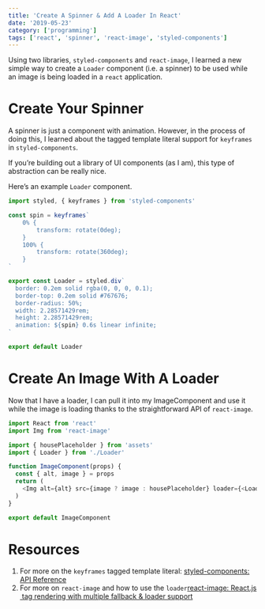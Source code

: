 ```yaml
---
title: 'Create A Spinner & Add A Loader In React'
date: '2019-05-23'
category: ['programming']
tags: ['react', 'spinner', 'react-image', 'styled-components']
---
```


Using two libraries, `styled-components` and `react-image`, I learned a new simple way to create a `Loader` component (i.e. a spinner) to be used while an image is being loaded in a `react` application.

# Create Your Spinner

A spinner is just a component with animation. However, in the process of doing this, I learned about the tagged template literal support for `keyframes` in `styled-components`.

If you’re building out a library of UI components (as I am), this type of abstraction can be really nice.

Here’s an example `Loader` component.

```javascript
import styled, { keyframes } from 'styled-components'

const spin = keyframes`
    0% {
        transform: rotate(0deg);
    }
    100% {
        transform: rotate(360deg);
    }
`

export const Loader = styled.div`
  border: 0.2em solid rgba(0, 0, 0, 0.1);
  border-top: 0.2em solid #767676;
  border-radius: 50%;
  width: 2.28571429rem;
  height: 2.28571429rem;
  animation: ${spin} 0.6s linear infinite;
`

export default Loader
```

# Create An Image With A Loader

Now that I have a loader, I can pull it into my ImageComponent and use it while the image is loading thanks to the straightforward API of `react-image`.

```javascript
import React from 'react'
import Img from 'react-image'

import { housePlaceholder } from 'assets'
import { Loader } from './Loader'

function ImageComponent(props) {
  const { alt, image } = props
  return (
    <Img alt={alt} src={image ? image : housePlaceholder} loader={<Loader />} />
  )
}

export default ImageComponent
```

# Resources

1. For more on the `keyframes` tagged template literal: [styled-components: API Reference](https://www.styled-components.com/docs/api)
2. For more on `react-image` and how to use the `loader`[react-image: React.js <img> tag rendering with multiple fallback & loader support](https://github.com/mbrevda/react-image)
